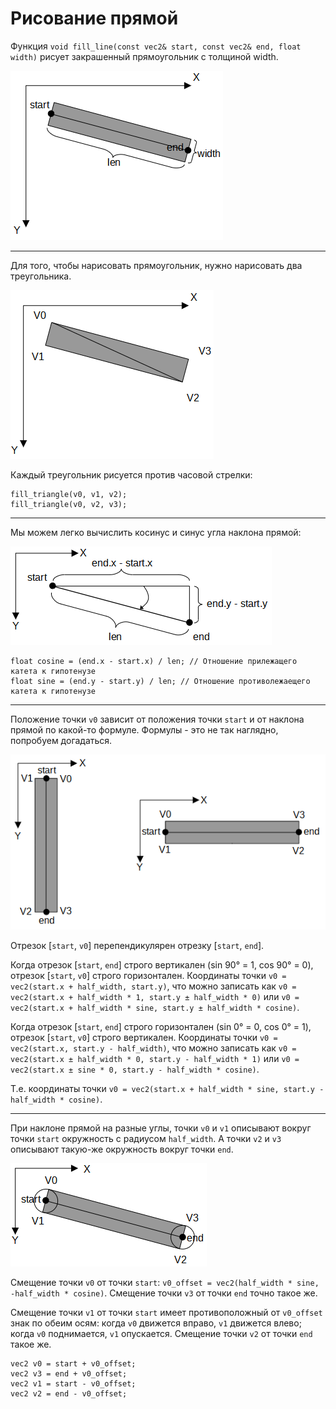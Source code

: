# Рисование прямой

Функция `void fill_line(const vec2& start, const vec2& end, float width)` рисует закрашенный прямоугольник с толщиной width.

![](fill_line_1.png)

----------------------------------------------------

Для того, чтобы нарисовать прямоугольник, нужно нарисовать два треугольника.

![](fill_line_2.png)

Каждый треугольник рисуется против часовой стрелки:

```
fill_triangle(v0, v1, v2);
fill_triangle(v0, v2, v3);
```

----------------------------------------------------

Мы можем легко вычислить косинус и синус угла наклона прямой:

![](fill_line_3.png)

```
float cosine = (end.x - start.x) / len; // Отношение прилежащего катета к гипотенузе
float sine = (end.y - start.y) / len; // Отношение противолежаещего катета к гипотенузе
```

----------------------------------------------------

Положение точки `v0` зависит от положения точки `start` и от наклона прямой по какой-то формуле.
Формулы - это не так наглядно, попробуем догадаться.

![](fill_line_4.png)

Отрезок [`start`, `v0`] перепендикулярен отрезку [`start`, `end`].

Когда отрезок [`start`, `end`] строго вертикален (sin 90° = 1, cos 90° = 0), отрезок [`start`, `v0`] строго горизонтален.
Координаты точки `v0 = vec2(start.x + half_width, start.y)`, что можно записать как `v0 = vec2(start.x + half_width * 1, start.y ± half_width * 0)` или
`v0 = vec2(start.x + half_width * sine, start.y ± half_width * cosine)`.

Когда отрезок [`start`, `end`] строго горизонтален (sin 0° = 0, cos 0° = 1), отрезок [`start`, `v0`] строго вертикален.
Координаты точки `v0 = vec2(start.x, start.y - half_width)`, что можно записать как `v0 = vec2(start.x ± half_width * 0, start.y - half_width * 1)` или
`v0 = vec2(start.x ± sine * 0, start.y - half_width * cosine)`.

Т.е. координаты точки `v0 = vec2(start.x + half_width * sine, start.y - half_width * cosine)`.

----------------------------------------------------

При наклоне прямой на разные углы, точки `v0` и `v1` описывают вокруг точки `start` окружность с радиусом `half_width`.
А точки `v2` и `v3` описывают такую-же окружность вокруг точки `end`.

![](fill_line_5.png)

Смещение точки `v0` от точки `start`: `v0_offset = vec2(half_width * sine, -half_width * cosine)`. Смещение точки `v3` от точки `end` точно такое же.

Смещение точки `v1` от точки `start` имеет противоположный от `v0_offset` знак по обеим осям: когда `v0` движется вправо, `v1` движется влево; когда `v0` поднимается, `v1` опускается. Смещение точки `v2` от точки `end` такое же.

```
vec2 v0 = start + v0_offset;
vec2 v3 = end + v0_offset;
vec2 v1 = start - v0_offset;
vec2 v2 = end - v0_offset;
```
